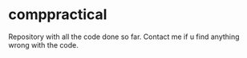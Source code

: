 # comppractical

Repository with all the code done so far. Contact me if u find anything wrong with the code. 
